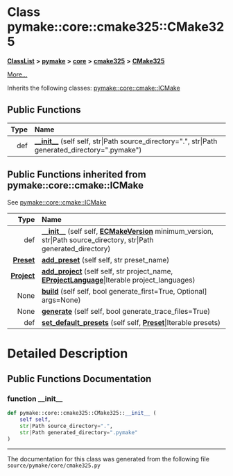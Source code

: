 
# Class pymake::core::cmake325::CMake325



[**ClassList**](annotated.md) **>** [**pymake**](namespacepymake.md) **>** [**core**](namespacepymake_1_1core.md) **>** [**cmake325**](namespacepymake_1_1core_1_1cmake325.md) **>** [**CMake325**](classpymake_1_1core_1_1cmake325_1_1CMake325.md)



[More...](#detailed-description)




Inherits the following classes: [pymake::core::cmake::ICMake](classpymake_1_1core_1_1cmake_1_1ICMake.md)
















## Public Functions

| Type | Name |
| ---: | :--- |
|  def | [**\_\_init\_\_**](#function-__init__) (self self, str\|Path source\_directory=".", str\|Path generated\_directory=".pymake") <br> |

## Public Functions inherited from pymake::core::cmake::ICMake

See [pymake::core::cmake::ICMake](classpymake_1_1core_1_1cmake_1_1ICMake.md)

| Type | Name |
| ---: | :--- |
|  def | [**\_\_init\_\_**](#function-__init__) (self self, [**ECMakeVersion**](classpymake_1_1common_1_1cmake__version_1_1ECMakeVersion.md) minimum\_version, str\|Path source\_directory, str\|Path generated\_directory) <br> |
|  [**Preset**](classpymake_1_1core_1_1preset_1_1Preset.md) | [**add\_preset**](#function-add_preset) (self self, str preset\_name) <br> |
|  [**Project**](classpymake_1_1core_1_1project_1_1Project.md) | [**add\_project**](#function-add_project) (self self, str project\_name, [**EProjectLanguage**](classpymake_1_1common_1_1project__language_1_1EProjectLanguage.md)\|Iterable project\_languages) <br> |
|  None | [**build**](#function-build) (self self, bool generate\_first=True, Optional] args=None) <br> |
|  None | [**generate**](#function-generate) (self self, bool generate\_trace\_files=True) <br> |
|  def | [**set\_default\_presets**](#function-set_default_presets) (self self, [**Preset**](classpymake_1_1core_1_1preset_1_1Preset.md)\|Iterable presets) <br> |















# Detailed Description


 


    
## Public Functions Documentation


### function \_\_init\_\_ 


```Python
def pymake::core::cmake325::CMake325::__init__ (
    self self,
    str|Path source_directory=".",
    str|Path generated_directory=".pymake"
) 
```



 


        

------------------------------
The documentation for this class was generated from the following file `source/pymake/core/cmake325.py`